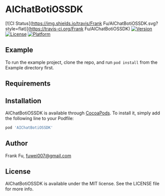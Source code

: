 # AIChatBotiOSSDK

[![CI Status](https://img.shields.io/travis/Frank Fu/AIChatBotiOSSDK.svg?style=flat)](https://travis-ci.org/Frank Fu/AIChatBotiOSSDK)
[![Version](https://img.shields.io/cocoapods/v/AIChatBotiOSSDK.svg?style=flat)](https://cocoapods.org/pods/AIChatBotiOSSDK)
[![License](https://img.shields.io/cocoapods/l/AIChatBotiOSSDK.svg?style=flat)](https://cocoapods.org/pods/AIChatBotiOSSDK)
[![Platform](https://img.shields.io/cocoapods/p/AIChatBotiOSSDK.svg?style=flat)](https://cocoapods.org/pods/AIChatBotiOSSDK)

## Example

To run the example project, clone the repo, and run `pod install` from the Example directory first.

## Requirements

## Installation

AIChatBotiOSSDK is available through [CocoaPods](https://cocoapods.org). To install
it, simply add the following line to your Podfile:

```ruby
pod 'AIChatBotiOSSDK'
```

## Author

Frank Fu, fuwei007@gmail.com

## License

AIChatBotiOSSDK is available under the MIT license. See the LICENSE file for more info.
